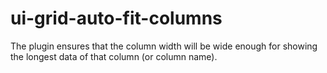 # ui-grid-auto-fit-columns
The plugin ensures that the column width will be wide enough for showing the longest data of that column (or column name).
